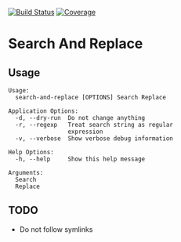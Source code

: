 [![Build Status](https://travis-ci.org/holgerk/search-and-replace.svg)](https://travis-ci.org/holgerk/search-and-replace)
[![Coverage](http://gocover.io/_badge/github.com/holgerk/search-and-replace?0)](http://gocover.io/github.com/holgerk/search-and-replace)

# Search And Replace

##


## Usage
```
Usage:
  search-and-replace [OPTIONS] Search Replace

Application Options:
  -d, --dry-run  Do not change anything
  -r, --regexp   Treat search string as regular
                 expression
  -v, --verbose  Show verbose debug information

Help Options:
  -h, --help     Show this help message

Arguments:
  Search
  Replace
```

## TODO
- Do not follow symlinks